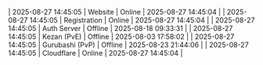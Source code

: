 | 2025-08-27 14:45:05 | Website | Online | 2025-08-27 14:45:04 |
| 2025-08-27 14:45:05 | Registration | Online | 2025-08-27 14:45:04 |
| 2025-08-27 14:45:05 | Auth Server | Offline | 2025-08-18 09:33:31 |
| 2025-08-27 14:45:05 | Kezan (PvE) | Offline | 2025-08-03 17:58:02 |
| 2025-08-27 14:45:05 | Gurubashi (PvP) | Offline | 2025-08-23 21:44:06 |
| 2025-08-27 14:45:05 | Cloudflare | Online | 2025-08-27 14:45:04 |
